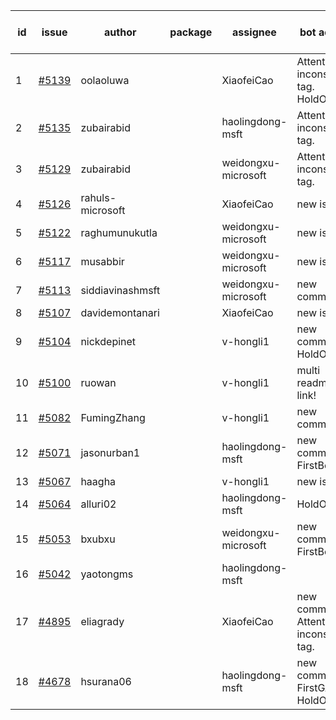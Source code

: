 | id | issue | author | package | assignee | bot advice | created date of issue | target release date | date from target |
| ------ | ------ | ------ | ------ | ------ | ------ | ------ | ------ | :-----: |
| 1 | [#5139](https://github.com/Azure/sdk-release-request/issues/5139) | oolaoluwa |  | XiaofeiCao | Attention to inconsistent tag. HoldOn. | 04-16 | 05-24 |  |
| 2 | [#5135](https://github.com/Azure/sdk-release-request/issues/5135) | zubairabid |  | haolingdong-msft | Attention to inconsistent tag. | 04-12 | 05-24 |  |
| 3 | [#5129](https://github.com/Azure/sdk-release-request/issues/5129) | zubairabid |  | weidongxu-microsoft | Attention to inconsistent tag. | 04-12 | 05-24 |  |
| 4 | [#5126](https://github.com/Azure/sdk-release-request/issues/5126) | rahuls-microsoft |  | XiaofeiCao | new issue. | 04-11 | 04-26 |  |
| 5 | [#5122](https://github.com/Azure/sdk-release-request/issues/5122) | raghumunukutla |  | weidongxu-microsoft | new issue. | 04-11 | 04-26 |  |
| 6 | [#5117](https://github.com/Azure/sdk-release-request/issues/5117) | musabbir |  | weidongxu-microsoft | new issue. | 04-08 | 04-26 |  |
| 7 | [#5113](https://github.com/Azure/sdk-release-request/issues/5113) | siddiavinashmsft |  | weidongxu-microsoft | new comment. | 04-04 | 04-26 |  |
| 8 | [#5107](https://github.com/Azure/sdk-release-request/issues/5107) | davidemontanari |  | XiaofeiCao | new issue. | 04-03 | 04-26 |  |
| 9 | [#5104](https://github.com/Azure/sdk-release-request/issues/5104) | nickdepinet |  | v-hongli1 | new comment. HoldOn. | 04-01 | 04-26 |  |
| 10 | [#5100](https://github.com/Azure/sdk-release-request/issues/5100) | ruowan |  | v-hongli1 | multi readme link! | 04-01 | 04-26 |  |
| 11 | [#5082](https://github.com/Azure/sdk-release-request/issues/5082) | FumingZhang |  | v-hongli1 | new comment. | 03-25 | 04-26 |  |
| 12 | [#5071](https://github.com/Azure/sdk-release-request/issues/5071) | jasonurban1 |  | haolingdong-msft | new comment. FirstBeta. | 03-22 | 05-24 |  |
| 13 | [#5067](https://github.com/Azure/sdk-release-request/issues/5067) | haagha |  | v-hongli1 | new issue. | 03-21 | 04-26 |  |
| 14 | [#5064](https://github.com/Azure/sdk-release-request/issues/5064) | alluri02 |  | haolingdong-msft | HoldOn. | 03-20 | 04-26 |  |
| 15 | [#5053](https://github.com/Azure/sdk-release-request/issues/5053) | bxubxu |  | weidongxu-microsoft | new comment. FirstBeta. | 03-18 | 04-26 |  |
| 16 | [#5042](https://github.com/Azure/sdk-release-request/issues/5042) | yaotongms |  | haolingdong-msft |  | 03-13 | 04-26 |  |
| 17 | [#4895](https://github.com/Azure/sdk-release-request/issues/4895) | eliagrady |  | XiaofeiCao | new comment. Attention to inconsistent tag. | 01-18 | 04-26 |  |
| 18 | [#4678](https://github.com/Azure/sdk-release-request/issues/4678) | hsurana06 |  | haolingdong-msft | new comment. FirstGA. HoldOn. | 10-23 | 04-26 |  |
